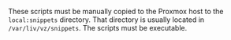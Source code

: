These scripts must be manually copied to the Proxmox host to the
`local:snippets` directory. That directory is usually located
in `/var/liv/vz/snippets`. The scripts must be executable.